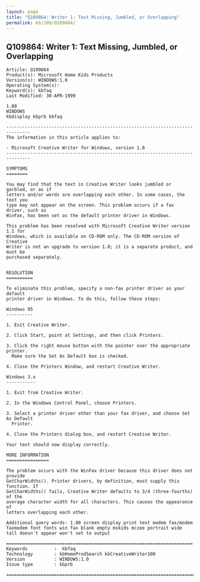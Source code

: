 ```yaml
---
layout: page
title: "Q109864: Writer 1: Text Missing, Jumbled, or Overlapping"
permalink: kb/109/Q109864/
---
```


## Q109864: Writer 1: Text Missing, Jumbled, or Overlapping

	Article: Q109864
	Product(s): Microsoft Home Kids Products
	Version(s): WINDOWS:1.0
	Operating System(s): 
	Keyword(s): kbfaq
	Last Modified: 30-APR-1999
	
	1.00
	WINDOWS
	kbdisplay kbprb kbfaq
	
	-------------------------------------------------------------------------------
	The information in this article applies to:
	
	- Microsoft Creative Writer for Windows, version 1.0 
	-------------------------------------------------------------------------------
	
	SYMPTOMS
	========
	
	You may find that the text in Creative Writer looks jumbled or garbled, or as if
	letters and/or words are overlapping each other. In some cases, the text you
	type may not appear on the screen. This problem occurs if a fax driver, such as
	WinFax, has been set as the default printer driver in Windows.
	
	This problem has been resolved with Microsoft Creative Writer version 1.1 for
	Windows, which is available on CD-ROM only. The CD-ROM version of Creative
	Writer is not an upgrade to version 1.0; it is a separate product, and must be
	purchased separately.
	
	
	RESOLUTION
	==========
	
	To eliminate this problem, specify a non-fax printer driver as your default
	printer driver in Windows. To do this, follow these steps:
	
	Windows 95
	----------
	
	1. Exit Creative Writer.
	
	2. Click Start, point at Settings, and then click Printers.
	
	3. Click the right mouse button with the pointer over the appropriate printer.
	  Make sure the Set As Default box is checked.
	
	4. Close the Printers Window, and restart Creative Writer.
	
	Windows 3.x
	-----------
	
	1. Exit from Creative Writer.
	
	2. In the Windows Control Panel, choose Printers.
	
	3. Select a printer driver other than your fax driver, and choose Set As Default
	  Printer.
	
	4. Close the Printers dialog box, and restart Creative Writer.
	
	Your text should now display correctly.
	
	MORE INFORMATION
	================
	
	The problem occurs with the WinFax driver because this driver does not provide
	GetCharWidths(). Printer drivers, by definition, must supply this function. If
	GetCharWidths() fails, Creative Writer defaults to 3/4 (three-fourths) of the
	average character width for all characters. This causes the appearance of
	letters overlapping each other.
	
	Additional query words: 1.00 screen display print text modem fax/modem faxmodem font fonts win fax blank empty mskids mczee portrait wide tall doesn't appear won't set to output
	
	======================================================================
	Keywords          :  kbfaq
	Technology        : kbHomeProdSearch kbCreativeWriter100
	Version           : WINDOWS:1.0
	Issue type        : kbprb
	
	=============================================================================
	
